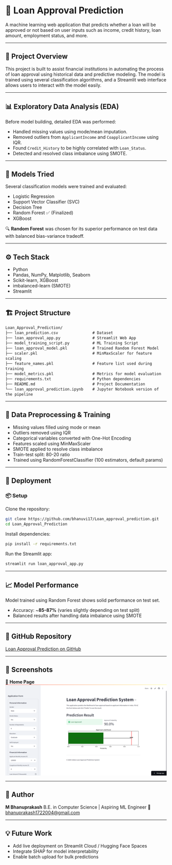# 🏦 Loan Approval Prediction

A machine learning web application that predicts whether a loan will be approved or not based on user inputs such as income, credit history, loan amount, employment status, and more.

---

## 📌 Project Overview

This project is built to assist financial institutions in automating the process of loan approval using historical data and predictive modeling. The model is trained using several classification algorithms, and a Streamlit web interface allows users to interact with the model easily.

---

## 📊 Exploratory Data Analysis (EDA)

Before model building, detailed EDA was performed:

* Handled missing values using mode/mean imputation.
* Removed outliers from `ApplicantIncome` and `CoapplicantIncome` using IQR.
* Found `Credit_History` to be highly correlated with `Loan_Status`.
* Detected and resolved class imbalance using SMOTE.

---

## 🧠 Models Tried

Several classification models were trained and evaluated:

* Logistic Regression
* Support Vector Classifier (SVC)
* Decision Tree
* Random Forest ✅ (Finalized)
* XGBoost

🔍 **Random Forest** was chosen for its superior performance on test data with balanced bias-variance tradeoff.

---

## ⚙️ Tech Stack

* Python
* Pandas, NumPy, Matplotlib, Seaborn
* Scikit-learn, XGBoost
* imbalanced-learn (SMOTE)
* Streamlit

---

## 🏗️ Project Structure

```
Loan_Approval_Prediction/
├── loan_prediction.csv               # Dataset
├── loan_approval_app.py              # Streamlit Web App
├── model_training_script.py          # ML Training Script
├── loan_approval_model.pkl           # Trained Random Forest Model
├── scaler.pkl                        # MinMaxScaler for feature scaling
├── feature_names.pkl                 # Feature list used during training
├── model_metrics.pkl                 # Metrics for model evaluation
├── requirements.txt                  # Python dependencies
├── README.md                         # Project Documentation
└── loan_approval_prediction.ipynb    # Jupyter Notebook version of the pipeline
```

---

## 🧪 Data Preprocessing & Training

* Missing values filled using mode or mean
* Outliers removed using IQR
* Categorical variables converted with One-Hot Encoding
* Features scaled using MinMaxScaler
* SMOTE applied to resolve class imbalance
* Train-test split: 80-20 ratio
* Trained using RandomForestClassifier (100 estimators, default params)

---

## 🚀 Deployment

### 📦 Setup

Clone the repository:

```bash
git clone https://github.com/bhanuvi17/Loan_approval_prediction.git
cd Loan_Approval_Prediction
```

Install dependencies:

```bash
pip install -r requirements.txt
```

Run the Streamlit app:

```bash
streamlit run loan_approval_app.py
```

---

## 📈 Model Performance

Model trained using Random Forest shows solid performance on test set.

* Accuracy: \~**85-87%** (varies slightly depending on test split)
* Balanced results after handling data imbalance using SMOTE

---

## 🔗 GitHub Repository

[Loan Approval Prediction on GitHub](https://github.com/bhanuvi17/Loan_approval_prediction.git)

---

## 📸 Screenshots

🔹 **Home Page**  
![Home Page](https://github.com/bhanuvi17/Loan_approval_prediction/blob/1767495cd3b61668a34ae84b3605de2f1cee7fdc/Screenshot%202025-05-21%20203805.png)

---

## 🙌 Author

**M Bhanuprakash**
B.E. in Computer Science | Aspiring ML Engineer
📧 [bhanuprakash1722004@gmail.com](mailto:bhanuprakash1722004@gmail.com)

---

## 💡 Future Work

* Add live deployment on Streamlit Cloud / Hugging Face Spaces
* Integrate SHAP for model interpretability
* Enable batch upload for bulk predictions
